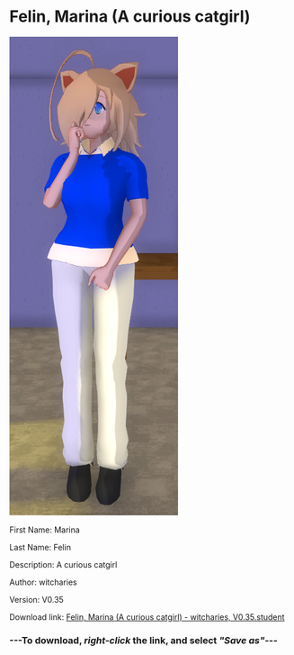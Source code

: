 # Felin, Marina (A curious catgirl)

<img src = "https://raw.githubusercontent.com/Arbiter1223/Daigaku-Gurashi-Custom-Students/master/Students/Files/Felin%2C%20Marina%20(A%20curious%20catgirl).png">

First Name: Marina

Last Name: Felin

Description: A curious catgirl

Author: witcharies

Version: V0.35

Download link: <a href="https://raw.githubusercontent.com/Arbiter1223/Daigaku-Gurashi-Custom-Students/master/Students/Files/Felin%2C%20Marina%20(A%20curious%20catgirl)%20-%20witcharies%2C%20V0.35.student">Felin, Marina (A curious catgirl) - witcharies, V0.35.student</a>

### ---**To download, _right-click_ the link, and select _"Save as"_**---
